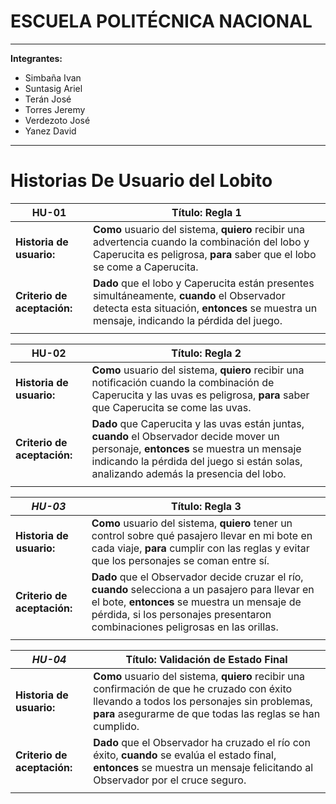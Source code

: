 # ESCUELA POLITÉCNICA NACIONAL

---

**Integrantes:**

- Simbaña Ivan
- Suntasig Ariel
- Terán José
- Torres Jeremy
- Verdezoto José
- Yanez David

---

# Historias De Usuario del Lobito

| **HU-01**                   | **Título:** Regla 1                                                                                                                                                                                                               |
| --------------------------- | --------------------------------------------------------------------------------------------------------------------------------------------------------------------------------------------------------------------------------- |
| **Historia de usuario:**    | **Como** usuario del sistema, **quiero** recibir una advertencia cuando la combinación del lobo y Caperucita es peligrosa, **para** saber que el lobo se come a Caperucita.                                                   |
| **Criterio de aceptación:** | **Dado** que el lobo y Caperucita están presentes simultáneamente, **cuando** el Observador detecta esta situación, **entonces** se muestra un mensaje, indicando la pérdida del juego. |
|                             |                                                                                                                                                                                                                                   |

| **HU-02**                   | **Título:** Regla 2                                                                                                                                                                                      |
| --------------------------- | -------------------------------------------------------------------------------------------------------------------------------------------------------------------------------------------------------- |
| **Historia de usuario:**    | **Como** usuario del sistema, **quiero** recibir una notificación cuando la combinación de Caperucita y las uvas es peligrosa, **para** saber que Caperucita se come las uvas.                         |
| **Criterio de aceptación:** | **Dado** que Caperucita y las uvas están juntas, **cuando** el Observador decide mover un personaje, **entonces** se muestra un mensaje indicando la pérdida del juego si están solas, analizando además la presencia del lobo. |
|                             |                                                                                                                                                                                                          |

| **_HU-03_**                 | **Título:** Regla 3                                                                                                                                                                                             |
| --------------------------- | --------------------------------------------------------------------------------------------------------------------------------------------------------------------------------------------------------------- |
| **Historia de usuario:**    | **Como** usuario del sistema, **quiero** tener un control sobre qué pasajero llevar en mi bote en cada viaje, **para** cumplir con las reglas y evitar que los personajes se coman entre sí.                    |
| **Criterio de aceptación:** | **Dado** que el Observador decide cruzar el río, **cuando** selecciona a un pasajero para llevar en el bote, **entonces** se muestra un mensaje de pérdida, si los personajes presentaron combinaciones peligrosas en las orillas. |
|                             |                                                                                                                                                                                                                 |

| **_HU-04_**                 | **Título:** Validación de Estado Final                                                                                                                                                                    |
| --------------------------- | --------------------------------------------------------------------------------------------------------------------------------------------------------------------------------------------------------- |
| **Historia de usuario:**    | **Como** usuario del sistema, **quiero** recibir una confirmación de que he cruzado con éxito llevando a todos los personajes sin problemas, **para** asegurarme de que todas las reglas se han cumplido. |
| **Criterio de aceptación:** | **Dado** que el Observador ha cruzado el río con éxito, **cuando** se evalúa el estado final, **entonces** se muestra un mensaje felicitando al Observador por el cruce seguro.                           |
|                             |                                                                                                                                                                                                           |
